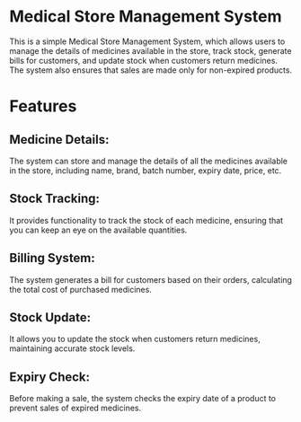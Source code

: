 # **Medical Store Management System**

This is a simple Medical Store Management System, which allows users to manage the details of medicines available in the store, track stock, generate bills for customers, and update stock when customers return medicines. The system also ensures that sales are made only for non-expired products.

# **Features**

## **Medicine Details**:
The system can store and manage the details of all the medicines available in the store, including name, brand, batch number, expiry date, price, etc.

## **Stock Tracking**:
It provides functionality to track the stock of each medicine, ensuring that you can keep an eye on the available quantities.

## **Billing System**:
The system generates a bill for customers based on their orders, calculating the total cost of purchased medicines.

## **Stock Update**: 
It allows you to update the stock when customers return medicines, maintaining accurate stock levels.

## **Expiry Check**: 
Before making a sale, the system checks the expiry date of a product to prevent sales of expired medicines.
